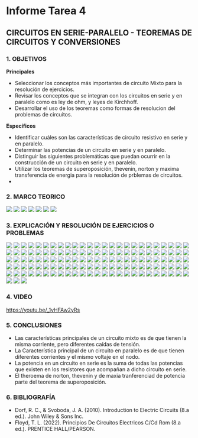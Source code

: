 # Informe Tarea 4
## CIRCUITOS EN SERIE-PARALELO - TEOREMAS DE CIRCUITOS Y CONVERSIONES
### 1. OBJETIVOS

**Principales**
- Seleccionar los conceptos más importantes de circuito Mixto para la resolución de ejercicios.
- Revisar los conceptos que se integran con los circuitos en serie y en paralelo como es ley de ohm, y leyes de Kirchhoff.
- Desarrollar el uso de los teoremas como formas de resolucion del problemas de circuitos.

**Específicos**

- Identificar cuáles son las características de circuito resistivo en serie y en paralelo.
- Determinar las potencias de un circuito en serie y en paralelo.
- Distinguir las siguientes problemáticas que puedan ocurrir en la construcción de un circuito en serie y en paralelo.
- Utilizar los teoremas de superoposición, thevenin, norton y maxima transferencia de energia para la resolución de prblemas de circuitos.
- 
### 2. MARCO TEORICO
![](https://github.com/SanchezMaiAndresSebastian/Tarea-4-/blob/main/Fotos/1.png)
![](https://github.com/SanchezMaiAndresSebastian/Tarea-4-/blob/main/Fotos/2.png)
![](https://github.com/SanchezMaiAndresSebastian/Tarea-4-/blob/main/Fotos/5.png)
![](https://github.com/SanchezMaiAndresSebastian/Tarea-4-/blob/main/Fotos/3.png)
![](https://github.com/SanchezMaiAndresSebastian/Tarea-4-/blob/main/Fotos/4.png)
![](https://github.com/SanchezMaiAndresSebastian/Tarea-4-/blob/main/Fotos/6.png)
![](https://github.com/SanchezMaiAndresSebastian/Tarea-4-/blob/main/Fotos/7.png)

### 3. EXPLICACIÓN Y RESOLUCIÓN DE EJERCICIOS O PROBLEMAS
![](https://github.com/SanchezMaiAndresSebastian/Tarea-4-/blob/main/Fotos/Tarea%204%20-%20Fund.%20de%20Circuitos%202022_001.png)
![](https://github.com/SanchezMaiAndresSebastian/Tarea-4-/blob/main/Fotos/Tarea%204%20-%20Fund.%20de%20Circuitos%202022_002.png)
![](https://github.com/SanchezMaiAndresSebastian/Tarea-4-/blob/main/Fotos/Tarea%204%20-%20Fund.%20de%20Circuitos%202022_003.png)
![](https://github.com/SanchezMaiAndresSebastian/Tarea-4-/blob/main/Fotos/Tarea%204%20-%20Fund.%20de%20Circuitos%202022_004.png)
![](https://github.com/SanchezMaiAndresSebastian/Tarea-4-/blob/main/Fotos/Tarea%204%20-%20Fund.%20de%20Circuitos%202022_005.png)
![](https://github.com/SanchezMaiAndresSebastian/Tarea-4-/blob/main/Fotos/Tarea%204%20-%20Fund.%20de%20Circuitos%202022_006.png)
![](https://github.com/SanchezMaiAndresSebastian/Tarea-4-/blob/main/Fotos/Tarea%204%20-%20Fund.%20de%20Circuitos%202022_007.png)
![](https://github.com/SanchezMaiAndresSebastian/Tarea-4-/blob/main/Fotos/Tarea%204%20-%20Fund.%20de%20Circuitos%202022_008.png)
![](https://github.com/SanchezMaiAndresSebastian/Tarea-4-/blob/main/Fotos/Tarea%204%20-%20Fund.%20de%20Circuitos%202022_009.png)
![](https://github.com/SanchezMaiAndresSebastian/Tarea-4-/blob/main/Fotos/Tarea%204%20-%20Fund.%20de%20Circuitos%202022_010.png)
![](https://github.com/SanchezMaiAndresSebastian/Tarea-4-/blob/main/Fotos/Tarea%204%20-%20Fund.%20de%20Circuitos%202022_011.png)
![](https://github.com/SanchezMaiAndresSebastian/Tarea-4-/blob/main/Fotos/Tarea%204%20-%20Fund.%20de%20Circuitos%202022_012.png)
![](https://github.com/SanchezMaiAndresSebastian/Tarea-4-/blob/main/Fotos/Tarea%204%20-%20Fund.%20de%20Circuitos%202022_013.png)
![](https://github.com/SanchezMaiAndresSebastian/Tarea-4-/blob/main/Fotos/Tarea%204%20-%20Fund.%20de%20Circuitos%202022_014.png)
![](https://github.com/SanchezMaiAndresSebastian/Tarea-4-/blob/main/Fotos/Tarea%204%20-%20Fund.%20de%20Circuitos%202022_015.png)
![](https://github.com/SanchezMaiAndresSebastian/Tarea-4-/blob/main/Fotos/Tarea%204%20-%20Fund.%20de%20Circuitos%202022_016.png)
![](https://github.com/SanchezMaiAndresSebastian/Tarea-4-/blob/main/Fotos/Tarea%204%20-%20Fund.%20de%20Circuitos%202022_017.png)
![](https://github.com/SanchezMaiAndresSebastian/Tarea-4-/blob/main/Fotos/Tarea%204%20-%20Fund.%20de%20Circuitos%202022_018.png)
![](https://github.com/SanchezMaiAndresSebastian/Tarea-4-/blob/main/Fotos/Tarea%204%20-%20Fund.%20de%20Circuitos%202022_019.png)
![](https://github.com/SanchezMaiAndresSebastian/Tarea-4-/blob/main/Fotos/Tarea%204%20-%20Fund.%20de%20Circuitos%202022_020.png)
![](https://github.com/SanchezMaiAndresSebastian/Tarea-4-/blob/main/Fotos/Tarea%204%20-%20Fund.%20de%20Circuitos%202022_021.png)
![](https://github.com/SanchezMaiAndresSebastian/Tarea-4-/blob/main/Fotos/Tarea%204%20-%20Fund.%20de%20Circuitos%202022_022.png)
![](https://github.com/SanchezMaiAndresSebastian/Tarea-4-/blob/main/Fotos/Tarea%204%20-%20Fund.%20de%20Circuitos%202022_023.png)
![](https://github.com/SanchezMaiAndresSebastian/Tarea-4-/blob/main/Fotos/Tarea%204%20-%20Fund.%20de%20Circuitos%202022_024.png)
![](https://github.com/SanchezMaiAndresSebastian/Tarea-4-/blob/main/Fotos/Tarea%204%20-%20Fund.%20de%20Circuitos%202022_025.png)
![](https://github.com/SanchezMaiAndresSebastian/Tarea-4-/blob/main/Fotos/Tarea%204%20-%20Fund.%20de%20Circuitos%202022_026.png)
![](https://github.com/SanchezMaiAndresSebastian/Tarea-4-/blob/main/Fotos/Tarea%204%20-%20Fund.%20de%20Circuitos%202022_027.png)
![](https://github.com/SanchezMaiAndresSebastian/Tarea-4-/blob/main/Fotos/Tarea%204%20-%20Fund.%20de%20Circuitos%202022_028.png)
![](https://github.com/SanchezMaiAndresSebastian/Tarea-4-/blob/main/Fotos/Tarea%204%20-%20Fund.%20de%20Circuitos%202022_029.png)
![](https://github.com/SanchezMaiAndresSebastian/Tarea-4-/blob/main/Fotos/Tarea%204%20-%20Fund.%20de%20Circuitos%202022_030.png)
![](https://github.com/SanchezMaiAndresSebastian/Tarea-4-/blob/main/Fotos/Tarea%204%20-%20Fund.%20de%20Circuitos%202022_031.png)
![](https://github.com/SanchezMaiAndresSebastian/Tarea-4-/blob/main/Fotos/Tarea%204%20-%20Fund.%20de%20Circuitos%202022_032.png)
![](https://github.com/SanchezMaiAndresSebastian/Tarea-4-/blob/main/Fotos/Tarea%204%20-%20Fund.%20de%20Circuitos%202022_033.png)
![](https://github.com/SanchezMaiAndresSebastian/Tarea-4-/blob/main/Fotos/Tarea%204%20-%20Fund.%20de%20Circuitos%202022_034.png)
![](https://github.com/SanchezMaiAndresSebastian/Tarea-4-/blob/main/Fotos/Tarea%204%20-%20Fund.%20de%20Circuitos%202022_035.png)
![](https://github.com/SanchezMaiAndresSebastian/Tarea-4-/blob/main/Fotos/Tarea%204%20-%20Fund.%20de%20Circuitos%202022_036.png)
![](https://github.com/SanchezMaiAndresSebastian/Tarea-4-/blob/main/Fotos/Tarea%204%20-%20Fund.%20de%20Circuitos%202022_037.png)
![](https://github.com/SanchezMaiAndresSebastian/Tarea-4-/blob/main/Fotos/Tarea%204%20-%20Fund.%20de%20Circuitos%202022_038.png)
![](https://github.com/SanchezMaiAndresSebastian/Tarea-4-/blob/main/Fotos/Tarea%204%20-%20Fund.%20de%20Circuitos%202022_039.png)
![](https://github.com/SanchezMaiAndresSebastian/Tarea-4-/blob/main/Fotos/Tarea%204%20-%20Fund.%20de%20Circuitos%202022_040.png)
![](https://github.com/SanchezMaiAndresSebastian/Tarea-4-/blob/main/Fotos/Tarea%204%20-%20Fund.%20de%20Circuitos%202022_041.png)
![](https://github.com/SanchezMaiAndresSebastian/Tarea-4-/blob/main/Fotos/Tarea%204%20-%20Fund.%20de%20Circuitos%202022_042.png)
![](https://github.com/SanchezMaiAndresSebastian/Tarea-4-/blob/main/Fotos/Tarea%204%20-%20Fund.%20de%20Circuitos%202022_043.png)
![](https://github.com/SanchezMaiAndresSebastian/Tarea-4-/blob/main/Fotos/Tarea%204%20-%20Fund.%20de%20Circuitos%202022_044.png)
![](https://github.com/SanchezMaiAndresSebastian/Tarea-4-/blob/main/Fotos/Tarea%204%20-%20Fund.%20de%20Circuitos%202022_045.png)
![](https://github.com/SanchezMaiAndresSebastian/Tarea-4-/blob/main/Fotos/Tarea%204%20-%20Fund.%20de%20Circuitos%202022_046.png)
![](https://github.com/SanchezMaiAndresSebastian/Tarea-4-/blob/main/Fotos/Tarea%204%20-%20Fund.%20de%20Circuitos%202022_047.png)
![](https://github.com/SanchezMaiAndresSebastian/Tarea-4-/blob/main/Fotos/Tarea%204%20-%20Fund.%20de%20Circuitos%202022_048.png)
![](https://github.com/SanchezMaiAndresSebastian/Tarea-4-/blob/main/Fotos/Tarea%204%20-%20Fund.%20de%20Circuitos%202022_049.png)
![](https://github.com/SanchezMaiAndresSebastian/Tarea-4-/blob/main/Fotos/Tarea%204%20-%20Fund.%20de%20Circuitos%202022_050.png)
![](https://github.com/SanchezMaiAndresSebastian/Tarea-4-/blob/main/Fotos/Tarea%204%20-%20Fund.%20de%20Circuitos%202022_051.png)
![](https://github.com/SanchezMaiAndresSebastian/Tarea-4-/blob/main/Fotos/Tarea%204%20-%20Fund.%20de%20Circuitos%202022_052.png)
![](https://github.com/SanchezMaiAndresSebastian/Tarea-4-/blob/main/Fotos/Tarea%204%20-%20Fund.%20de%20Circuitos%202022_053.png)
![](https://github.com/SanchezMaiAndresSebastian/Tarea-4-/blob/main/Fotos/Tarea%204%20-%20Fund.%20de%20Circuitos%202022_054.png)
![](https://github.com/SanchezMaiAndresSebastian/Tarea-4-/blob/main/Fotos/Tarea%204%20-%20Fund.%20de%20Circuitos%202022_055.png)
![](https://github.com/SanchezMaiAndresSebastian/Tarea-4-/blob/main/Fotos/Tarea%204%20-%20Fund.%20de%20Circuitos%202022_056.png)
![](https://github.com/SanchezMaiAndresSebastian/Tarea-4-/blob/main/Fotos/Tarea%204%20-%20Fund.%20de%20Circuitos%202022_057.png)
![](https://github.com/SanchezMaiAndresSebastian/Tarea-4-/blob/main/Fotos/Tarea%204%20-%20Fund.%20de%20Circuitos%202022_058.png)
![](https://github.com/SanchezMaiAndresSebastian/Tarea-4-/blob/main/Fotos/Tarea%204%20-%20Fund.%20de%20Circuitos%202022_059.png)
![](https://github.com/SanchezMaiAndresSebastian/Tarea-4-/blob/main/Fotos/Tarea%204%20-%20Fund.%20de%20Circuitos%202022_060.png)
![](https://github.com/SanchezMaiAndresSebastian/Tarea-4-/blob/main/Fotos/Tarea%204%20-%20Fund.%20de%20Circuitos%202022_061.png)
![](https://github.com/SanchezMaiAndresSebastian/Tarea-4-/blob/main/Fotos/Tarea%204%20-%20Fund.%20de%20Circuitos%202022_062.png)
![](https://github.com/SanchezMaiAndresSebastian/Tarea-4-/blob/main/Fotos/Tarea%204%20-%20Fund.%20de%20Circuitos%202022_063.png)
![](https://github.com/SanchezMaiAndresSebastian/Tarea-4-/blob/main/Fotos/Tarea%204%20-%20Fund.%20de%20Circuitos%202022_064.png)
![](https://github.com/SanchezMaiAndresSebastian/Tarea-4-/blob/main/Fotos/Tarea%204%20-%20Fund.%20de%20Circuitos%202022_065.png)
![](https://github.com/SanchezMaiAndresSebastian/Tarea-4-/blob/main/Fotos/Tarea%204%20-%20Fund.%20de%20Circuitos%202022_066.png)
![](https://github.com/SanchezMaiAndresSebastian/Tarea-4-/blob/main/Fotos/Tarea%204%20-%20Fund.%20de%20Circuitos%202022_067.png)
![](https://github.com/SanchezMaiAndresSebastian/Tarea-4-/blob/main/Fotos/Tarea%204%20-%20Fund.%20de%20Circuitos%202022_068.png)
![](https://github.com/SanchezMaiAndresSebastian/Tarea-4-/blob/main/Fotos/Tarea%204%20-%20Fund.%20de%20Circuitos%202022_069.png)
![](https://github.com/SanchezMaiAndresSebastian/Tarea-4-/blob/main/Fotos/Tarea%204%20-%20Fund.%20de%20Circuitos%202022_070.png)
![](https://github.com/SanchezMaiAndresSebastian/Tarea-4-/blob/main/Fotos/Tarea%204%20-%20Fund.%20de%20Circuitos%202022_071.png)
![](https://github.com/SanchezMaiAndresSebastian/Tarea-4-/blob/main/Fotos/Tarea%204%20-%20Fund.%20de%20Circuitos%202022_072.png)
![](https://github.com/SanchezMaiAndresSebastian/Tarea-4-/blob/main/Fotos/Tarea%204%20-%20Fund.%20de%20Circuitos%202022_073.png)
![](https://github.com/SanchezMaiAndresSebastian/Tarea-4-/blob/main/Fotos/Tarea%204%20-%20Fund.%20de%20Circuitos%202022_074.png)
![](https://github.com/SanchezMaiAndresSebastian/Tarea-4-/blob/main/Fotos/Tarea%204%20-%20Fund.%20de%20Circuitos%202022_075.png)
![](https://github.com/SanchezMaiAndresSebastian/Tarea-4-/blob/main/Fotos/Tarea%204%20-%20Fund.%20de%20Circuitos%202022_076.png)
![](https://github.com/SanchezMaiAndresSebastian/Tarea-4-/blob/main/Fotos/Tarea%204%20-%20Fund.%20de%20Circuitos%202022_077.png)
![](https://github.com/SanchezMaiAndresSebastian/Tarea-4-/blob/main/Fotos/Tarea%204%20-%20Fund.%20de%20Circuitos%202022_078.png)
![](https://github.com/SanchezMaiAndresSebastian/Tarea-4-/blob/main/Fotos/Tarea%204%20-%20Fund.%20de%20Circuitos%202022_079.png)
![](https://github.com/SanchezMaiAndresSebastian/Tarea-4-/blob/main/Fotos/Tarea%204%20-%20Fund.%20de%20Circuitos%202022_080.png)
![](https://github.com/SanchezMaiAndresSebastian/Tarea-4-/blob/main/Fotos/Tarea%204%20-%20Fund.%20de%20Circuitos%202022_081.png)
![](https://github.com/SanchezMaiAndresSebastian/Tarea-4-/blob/main/Fotos/Tarea%204%20-%20Fund.%20de%20Circuitos%202022_082.png)
![](https://github.com/SanchezMaiAndresSebastian/Tarea-4-/blob/main/Fotos/Tarea%204%20-%20Fund.%20de%20Circuitos%202022_083.png)
![](https://github.com/SanchezMaiAndresSebastian/Tarea-4-/blob/main/Fotos/Tarea%204%20-%20Fund.%20de%20Circuitos%202022_084.png)
![](https://github.com/SanchezMaiAndresSebastian/Tarea-4-/blob/main/Fotos/Tarea%204%20-%20Fund.%20de%20Circuitos%202022_085.png)
![](https://github.com/SanchezMaiAndresSebastian/Tarea-4-/blob/main/Fotos/Tarea%204%20-%20Fund.%20de%20Circuitos%202022_086.png)
![](https://github.com/SanchezMaiAndresSebastian/Tarea-4-/blob/main/Fotos/Tarea%204%20-%20Fund.%20de%20Circuitos%202022_087.png)
![](https://github.com/SanchezMaiAndresSebastian/Tarea-4-/blob/main/Fotos/Tarea%204%20-%20Fund.%20de%20Circuitos%202022_088.png)
![](https://github.com/SanchezMaiAndresSebastian/Tarea-4-/blob/main/Fotos/Tarea%204%20-%20Fund.%20de%20Circuitos%202022_089.png)
![](https://github.com/SanchezMaiAndresSebastian/Tarea-4-/blob/main/Fotos/Tarea%204%20-%20Fund.%20de%20Circuitos%202022_090.png)
![](https://github.com/SanchezMaiAndresSebastian/Tarea-4-/blob/main/Fotos/Tarea%204%20-%20Fund.%20de%20Circuitos%202022_091.png)
![](https://github.com/SanchezMaiAndresSebastian/Tarea-4-/blob/main/Fotos/Tarea%204%20-%20Fund.%20de%20Circuitos%202022_092.png)
![](https://github.com/SanchezMaiAndresSebastian/Tarea-4-/blob/main/Fotos/Tarea%204%20-%20Fund.%20de%20Circuitos%202022_093.png)
![](https://github.com/SanchezMaiAndresSebastian/Tarea-4-/blob/main/Fotos/Tarea%204%20-%20Fund.%20de%20Circuitos%202022_094.png)
![](https://github.com/SanchezMaiAndresSebastian/Tarea-4-/blob/main/Fotos/Tarea%204%20-%20Fund.%20de%20Circuitos%202022_095.png)
![](https://github.com/SanchezMaiAndresSebastian/Tarea-4-/blob/main/Fotos/Tarea%204%20-%20Fund.%20de%20Circuitos%202022_096.png)
![](https://github.com/SanchezMaiAndresSebastian/Tarea-4-/blob/main/Fotos/Tarea%204%20-%20Fund.%20de%20Circuitos%202022_097.png)
![](https://github.com/SanchezMaiAndresSebastian/Tarea-4-/blob/main/Fotos/Tarea%204%20-%20Fund.%20de%20Circuitos%202022_098.png)
![](https://github.com/SanchezMaiAndresSebastian/Tarea-4-/blob/main/Fotos/Tarea%204%20-%20Fund.%20de%20Circuitos%202022_099.png)
![](https://github.com/SanchezMaiAndresSebastian/Tarea-4-/blob/main/Fotos/Tarea%204%20-%20Fund.%20de%20Circuitos%202022_100.png)
![](https://github.com/SanchezMaiAndresSebastian/Tarea-4-/blob/main/Fotos/Tarea%204%20-%20Fund.%20de%20Circuitos%202022_101.png)
![](https://github.com/SanchezMaiAndresSebastian/Tarea-4-/blob/main/Fotos/Tarea%204%20-%20Fund.%20de%20Circuitos%202022_102.png)
![](https://github.com/SanchezMaiAndresSebastian/Tarea-4-/blob/main/Fotos/Tarea%204%20-%20Fund.%20de%20Circuitos%202022_103.png)
![](https://github.com/SanchezMaiAndresSebastian/Tarea-4-/blob/main/Fotos/Tarea%204%20-%20Fund.%20de%20Circuitos%202022_104.png)
![](https://github.com/SanchezMaiAndresSebastian/Tarea-4-/blob/main/Fotos/Tarea%204%20-%20Fund.%20de%20Circuitos%202022_105.png)
![](https://github.com/SanchezMaiAndresSebastian/Tarea-4-/blob/main/Fotos/Tarea%204%20-%20Fund.%20de%20Circuitos%202022_106.png)
![](https://github.com/SanchezMaiAndresSebastian/Tarea-4-/blob/main/Fotos/Tarea%204%20-%20Fund.%20de%20Circuitos%202022_107.png)
![](https://github.com/SanchezMaiAndresSebastian/Tarea-4-/blob/main/Fotos/Tarea%204%20-%20Fund.%20de%20Circuitos%202022_108.png)
![](https://github.com/SanchezMaiAndresSebastian/Tarea-4-/blob/main/Fotos/Tarea%204%20-%20Fund.%20de%20Circuitos%202022_109.png)
![](https://github.com/SanchezMaiAndresSebastian/Tarea-4-/blob/main/Fotos/Tarea%204%20-%20Fund.%20de%20Circuitos%202022_110.png)
![](https://github.com/SanchezMaiAndresSebastian/Tarea-4-/blob/main/Fotos/Tarea%204%20-%20Fund.%20de%20Circuitos%202022_111.png)
![](https://github.com/SanchezMaiAndresSebastian/Tarea-4-/blob/main/Fotos/Tarea%204%20-%20Fund.%20de%20Circuitos%202022_112.png)
![](https://github.com/SanchezMaiAndresSebastian/Tarea-4-/blob/main/Fotos/Tarea%204%20-%20Fund.%20de%20Circuitos%202022_113.png)
![](https://github.com/SanchezMaiAndresSebastian/Tarea-4-/blob/main/Fotos/Tarea%204%20-%20Fund.%20de%20Circuitos%202022_114.png)
![](https://github.com/SanchezMaiAndresSebastian/Tarea-4-/blob/main/Fotos/Tarea%204%20-%20Fund.%20de%20Circuitos%202022_115.png)
![](https://github.com/SanchezMaiAndresSebastian/Tarea-4-/blob/main/Fotos/Tarea%204%20-%20Fund.%20de%20Circuitos%202022_116.png)
![](https://github.com/SanchezMaiAndresSebastian/Tarea-4-/blob/main/Fotos/Tarea%204%20-%20Fund.%20de%20Circuitos%202022_117.png)
![](https://github.com/SanchezMaiAndresSebastian/Tarea-4-/blob/main/Fotos/Tarea%204%20-%20Fund.%20de%20Circuitos%202022_118.png)
![](https://github.com/SanchezMaiAndresSebastian/Tarea-4-/blob/main/Fotos/Tarea%204%20-%20Fund.%20de%20Circuitos%202022_119.png)
![](https://github.com/SanchezMaiAndresSebastian/Tarea-4-/blob/main/Fotos/Tarea%204%20-%20Fund.%20de%20Circuitos%202022_120.png)
![](https://github.com/SanchezMaiAndresSebastian/Tarea-4-/blob/main/Fotos/Tarea%204%20-%20Fund.%20de%20Circuitos%202022_121.png)
![](https://github.com/SanchezMaiAndresSebastian/Tarea-4-/blob/main/Fotos/Tarea%204%20-%20Fund.%20de%20Circuitos%202022_122.png)
![](https://github.com/SanchezMaiAndresSebastian/Tarea-4-/blob/main/Fotos/Tarea%204%20-%20Fund.%20de%20Circuitos%202022_123.png)
![](https://github.com/SanchezMaiAndresSebastian/Tarea-4-/blob/main/Fotos/Tarea%204%20-%20Fund.%20de%20Circuitos%202022_124.png)
![](https://github.com/SanchezMaiAndresSebastian/Tarea-4-/blob/main/Fotos/Tarea%204%20-%20Fund.%20de%20Circuitos%202022_125.png)
![](https://github.com/SanchezMaiAndresSebastian/Tarea-4-/blob/main/Fotos/Tarea%204%20-%20Fund.%20de%20Circuitos%202022_126.png)
![](https://github.com/SanchezMaiAndresSebastian/Tarea-4-/blob/main/Fotos/Tarea%204%20-%20Fund.%20de%20Circuitos%202022_127.png)
![](https://github.com/SanchezMaiAndresSebastian/Tarea-4-/blob/main/Fotos/Tarea%204%20-%20Fund.%20de%20Circuitos%202022_128.png)



### 4. VIDEO

https://youtu.be/_1vHFAw2yRs

### 5. CONCLUSIONES

- Las características principales de un circuito mixto es de que tienen la misma corriente, pero diferentes caídas de tensión.
- La Característica principal de un circuito en paralelo es de que tienen diferentes corrientes y el mismo voltaje en el nodo.
- La potencia en un circuito en serie es la suma de todas las potencias que existen en los resistores que acompañan a dicho circuito en serie.
- El theroema de norton, thevenin y de maxia tranferenciad de potencia parte del teorema de superoposición.

### 6. BIBLIOGRAFÍA

- Dorf, R. C., & Svoboda, J. A. (2010). Introduction to Electric Circuits (8.a ed.). John Wiley & Sons Inc.
- Floyd, T. L. (2022). Principios De Circuitos Electricos C/Cd Rom (8.a ed.). PRENTICE HALL/PEARSON.
